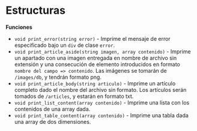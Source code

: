 # Estructuras

**Funciones**
* `void print_error(string error)` - Imprime el mensaje de error especificado bajo un `div` de clase `error`.
* `void print_article_aside(string imagen, array contenido)` - Imprime un apartado con una imagen entregada en nombre de archivo sin extensión y una consecución de elemento introducidos en formato `nombre del campo => contenido`. Las imágenes se tomarán de `/images/db`, y tendrán formato png.
* `void print_article_body(string articulo)` - Imprime un artículo completo dado el nombre del archivo sin formato. Los artículos serán tomados de `/articles`, y estarán en formato txt.
* `void print_list_content(array contenido)` - Imprime una lista con los contenidos de una array dada.
* `void print_table_content(array contenido)` - Imprime una tabla dada una array de dos dimensiones.
